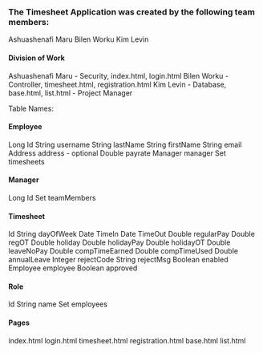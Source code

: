 ### The Timesheet Application was created by the following team members:

Ashuashenafi Maru
Bilen Worku
Kim Levin

#### Division of Work
Ashuashenafi Maru - Security, index.html, login.html
Bilen Worku - Controller, timesheet.html, registration.html
Kim Levin - Database, base.html, list.html - Project Manager

Table Names:

#### Employee
Long Id
String username
String lastName
String firstName
String email
Address address - optional
Double payrate
Manager manager
Set<TimeSheet> timesheets

#### Manager
Long Id
Set<Employee> teamMembers

#### Timesheet
Id 
String dayOfWeek
Date TimeIn
Date TimeOut
Double regularPay
Double regOT
Double holiday
Double holidayPay
Double holidayOT
Double leaveNoPay
Double compTimeEarned
Double compTimeUsed
Double annualLeave
Integer rejectCode
String rejectMsg
Boolean enabled
Employee employee
Boolean approved 

#### Role
Id
String name
Set<Employee> employees
  
#### Pages

index.html
login.html
timesheet.html
registration.html
base.html
list.html
